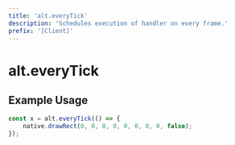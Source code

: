 ```yaml
---
title: 'alt.everyTick'
description: 'Schedules execution of handler on every frame.'
prefix: '[Client]'
---
```


# alt.everyTick

## Example Usage

```js
const x = alt.everyTick(() => {
    native.drawRect(0, 0, 0, 0, 0, 0, 0, 0, false);
});
```
